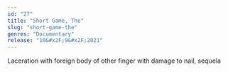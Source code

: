 ```yaml
---
id: "27"
title: "Short Game, The"
slug: "short-game-the"
genres: "Documentary"
release: "10&#x2F;9&#x2F;2021"
---
```


Laceration with foreign body of other finger with damage to nail, sequela

